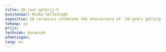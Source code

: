 ```yaml
---
title: 20-jaar-galerij-5
kunstenaar: Mieke Selleslagh
expositie: 20 ceramists celebrate the anniversary of '20 years gallery π²'
tekoop: ja
prijs: 
techniek: keramiek
afmetingen: 
lang: en
---
```

